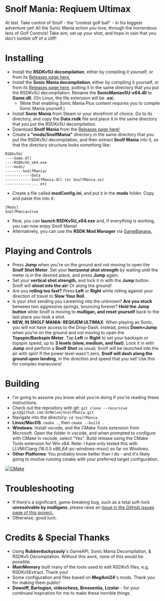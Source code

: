 # Snolf Mania: Reqiuem Ultimax
*At last.*
Take control of Snolf - the "coolest golf ball" - in his biggest adventure yet! All the Sonic Mania action you love, through the horrendous lens of Golf Controls! Take aim, set up your shot, and hope in vain that you don't tumble off of a cliff! 

# Installing
* Install the **RSDKv5U decompilation**, either by compiling it yourself, or from its [Releases page here.](https://github.com/Rubberduckycooly/RSDKv5-Decompilation/releases)
* Install the **Sonic Mania decompilation**, either by compiling it yourself, or from its [Releases page here,](https://github.com/Rubberduckycooly/Sonic-Mania-Decompilation/releases) putting it in the same directory that you put the RSDKv5U decompilation. Rename the **SonicManiav5U-x64.dll** to **Game.dll**. (On Linux, the file extension will be **.so**).
    * (Note that enabling Sonic Mania Plus content requires you to compile Sonic Mania yourself.)
* Install **Sonic Mania** from Steam or your storefront of choice. Go to its directory, and copy the **Data.rsdk** file and place it in the same directory that you put the RSDKv5U decompilation.
* Download **Snolf Mania** from the [Releases page here!](https://github.com/DrMelon/SnolfMania/releases)
* Create a **"mods/SnolfMania"** directory in the same directory that you put the RSDKv5U decompilation, and then extract **Snolf Mania** into it, so that the directory structure looks something like:  

```
RSDKv5U/
----Game.dll
----RSDKv5U_x64.exe
----mods/
--------SnolfMania/
------------Data
------------SnolfMania.dll (or SnolfMania.so)
------------... etc
```

* Create a file called **modConfig.ini**, and put it in the **mods** folder. Copy and paste this into it:  

```
[Mods]
SnolfMania=true
```

* Now, you can **launch RSDKv5U_x64.exe** and, if everything is working, you can now enjoy Snolf Mania!
* Alternatively, you can use the **RSDK Mod Manager** via [GameBanana.](https://gamebanana.com/tools/10457)



# Playing and Controls
* Press **Jump** when you're on the ground and not moving to open the **Snolf Shot Meter**. Set your **horizontal shot strength** by waiting until the meter is in the desired place, and press **Jump** again.
* Set your **vertical shot strength**, and lock it in with the **Jump** button. Snolf will **shoot into the air**! Or along the ground!
* Are you **rolling too fast?** Press **Left** or **Right** while rolling against your direction of travel to **Slow Your Roll**.
* Is your shot sending you careening into the unknown? **Are you stuck** between two aggressive springs, bouncing forever? **Hold the Jump button** while Snolf is moving to **mulligan, and reset yourself** back to the last place you took a shot.
* **NEW, IN SNOLF MANIA: REQIUEM ULTIMAX**: When playing as Sonic, you will not have access to the Drop-Dash. Instead, press **Down+Jump** when you're on the ground and not moving to open the **Topspin/Backspin Meter**. Tap **Left** or **Right** to set your backspin or topspin speed, up to **3 levels (slow, medium, and fast)**. Lock it in with **Jump** and perform a **Snolf Shot** as usual; Snolf will be launched into the air with spin! If the power level wasn't zero, **Snolf will dash along the ground upon landing**, in the direction and speed that you set! Use this for complex maneuvers!


# Building
* I'm going to assume you know what you're doing if you're reading these instructions.
* Check out the repository with git: `git clone --recursive git@github.com:DrMelon/SnolfMania.git`  
* Navigate into the directory: `cd SnolfMania`
* **Linux/MacOS**: `cmake .`, then `cmake --build .`
* **Windows**: Install vscode, and the CMake Tools extension from Microsoft. Open the folder in vscode, and when prompted to configure with CMake in vscode, select "Yes". Build release using the CMake Tools extension for Win x64. Note: I have only tested this with LLVM/Clang (16.0.5 x86_64-pc-windows-msvc) so far on Windows.
* **Other Platforms**: You probably know better than I do - and it's likely going to involve running cmake with your preferred target configuration.

[![CMake](https://github.com/DrMelon/SnolfMania/actions/workflows/cmake.yml/badge.svg)](https://github.com/DrMelon/SnolfMania/actions/workflows/cmake.yml)

# Troubleshooting
* If there's a significant, game-breaking bug, such as a total soft-lock **unresolvable by mulligans**, please raise an [Issue in the GitHub issues page of this project.](https://github.com/DrMelon/SnolfMania/issues).
* Otherwise, good luck.

# Credits & Special Thanks
* Using **Rubberduckycooly**'s GameAPI, Sonic Mania Decompilation, & RSDKv5 Decompilation. Without this work, none of this would be possible.
* **MainMemory** built many of the tools used to edit RSDKv5 files, e.g, RSDKv5Extract. Thank you!
* Some configuration and files based on **MegAmi24**'s mods. Thank you for making them public!
* **Dowolff, Bartogian, videochess, Brossentia, Lizstar** - for your continued inspiration for me to make these horrible things.

